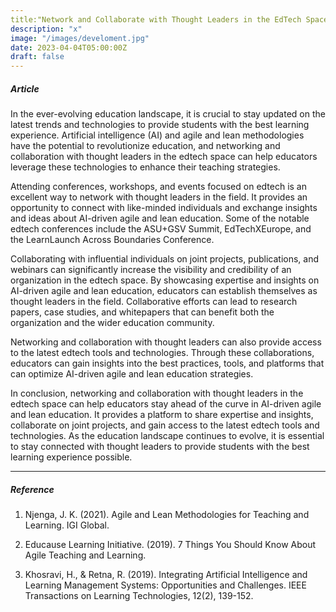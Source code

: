 ```yaml
---
title:"Network and Collaborate with Thought Leaders in the EdTech Space to Enhance Your AI-Driven Agile and Lean Education Strategies"
description: "x"
image: "/images/develoment.jpg"
date: 2023-04-04T05:00:00Z
draft: false
---
```


##### Article

In the ever-evolving education landscape, it is crucial to stay updated on the latest trends and technologies to provide students with the best learning experience. Artificial intelligence (AI) and agile and lean methodologies have the potential to revolutionize education, and networking and collaboration with thought leaders in the edtech space can help educators leverage these technologies to enhance their teaching strategies.

Attending conferences, workshops, and events focused on edtech is an excellent way to network with thought leaders in the field. It provides an opportunity to connect with like-minded individuals and exchange insights and ideas about AI-driven agile and lean education. Some of the notable edtech conferences include the ASU+GSV Summit, EdTechXEurope, and the LearnLaunch Across Boundaries Conference.

Collaborating with influential individuals on joint projects, publications, and webinars can significantly increase the visibility and credibility of an organization in the edtech space. By showcasing expertise and insights on AI-driven agile and lean education, educators can establish themselves as thought leaders in the field. Collaborative efforts can lead to research papers, case studies, and whitepapers that can benefit both the organization and the wider education community.

Networking and collaboration with thought leaders can also provide access to the latest edtech tools and technologies. Through these collaborations, educators can gain insights into the best practices, tools, and platforms that can optimize AI-driven agile and lean education strategies.

In conclusion, networking and collaboration with thought leaders in the edtech space can help educators stay ahead of the curve in AI-driven agile and lean education. It provides a platform to share expertise and insights, collaborate on joint projects, and gain access to the latest edtech tools and technologies. As the education landscape continues to evolve, it is essential to stay connected with thought leaders to provide students with the best learning experience possible.

---

##### Reference

1. Njenga, J. K. (2021). Agile and Lean Methodologies for Teaching and Learning. IGI Global.

2. Educause Learning Initiative. (2019). 7 Things You Should Know About Agile Teaching and Learning.

3. Khosravi, H., & Retna, R. (2019). Integrating Artificial Intelligence and Learning Management Systems: Opportunities and Challenges. IEEE Transactions on Learning Technologies, 12(2), 139-152.
